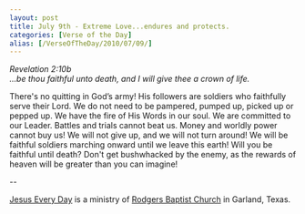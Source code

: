 ```yaml
---
layout: post
title: July 9th - Extreme Love...endures and protects.
categories: [Verse of the Day]
alias: [/VerseOfTheDay/2010/07/09/]
---
```


_Revelation 2:10b  
...be thou faithful unto death, and I will give thee a crown of
life._

There's no quitting in God&rsquo;s army! His followers are soldiers
who faithfully serve their Lord. We do not need to be pampered, pumped
up, picked up or pepped up. We have the fire of His Words in our soul.
We are committed to our Leader. Battles and trials cannot beat us.
Money and worldly power cannot buy us! We will not give up, and we
will not turn around! We will be faithful soldiers marching onward
until we leave this earth! Will you be faithful until death? Don't
get bushwhacked by the enemy, as the rewards of heaven will be
greater than you can imagine!

 --

<a href=http://jesuseveryday.net>Jesus Every Day</a> is a ministry of <a href=http://rodgersbaptist.net>Rodgers Baptist Church</a> in Garland, Texas.
